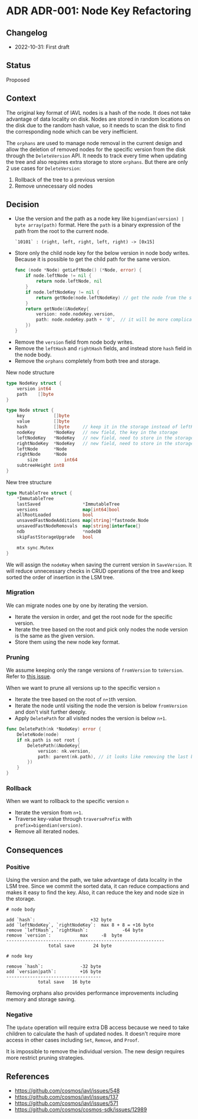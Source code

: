 # ADR ADR-001: Node Key Refactoring

## Changelog

- 2022-10-31: First draft

## Status

Proposed

## Context

The original key format of IAVL nodes is a hash of the node. It does not take advantage of data locality on disk. Nodes are stored in random locations on the disk due to the random hash value, so it needs to scan the disk to find the corresponding node which can be very inefficient.

The `orphans` are used to manage node removal in the current design and allow the deletion of removed nodes for the specific version from the disk through the `DeleteVersion` API. It needs to track every time when updating the tree and also requires extra storage to store `orphans`. But there are only 2 use cases for `DeleteVersion`:

1. Rollback of the tree to a previous version
2. Remove unnecessary old nodes

## Decision

- Use the version and the path as a node key like `bigendian(version) | byte array(path)` format. Here the `path` is a binary expression of the path from the root to the current node. 
	```
	`10101` : (right, left, right, left, right) -> [0x15]
	```
- Store only the child node key for the below version in node body writes. Because it is possible to get the child path for the same version.
	```go
	func (node *Node) getLeftNode() (*Node, error) {
		if node.leftNode != nil {
			return node.leftNode, nil
		}
		if node.leftNodeKey != nil {
			return getNode(node.leftNodeKey) // get the node from the storage
		}
		return getNode(&NodeKey{
			version: node.nodeKey.version,
			path: node.nodeKey.path + '0',  // it will be more complicated in the real implementation
		})
	}
	```
- Remove the `version` field from node body writes.
- Remove the `leftHash` and `rightHash` fields, and instead store `hash` field in the node body.
- Remove the `orphans` completely from both tree and storage.

New node structure

```go
type NodeKey struct {
    version int64
    path    []byte
}

type Node struct {
	key           []byte
	value         []byte
	hash          []byte     // keep it in the storage instead of leftHash and rightHash
	nodeKey       *NodeKey   // new field, the key in the storage
	leftNodeKey   *NodeKey   // new field, need to store in the storage
	rightNodeKey  *NodeKey   // new field, need to store in the storage
	leftNode      *Node
	rightNode     *Node
    	size          int64
	subtreeHeight int8
}
```

New tree structure

```go
type MutableTree struct {
	*ImmutableTree                                    
	lastSaved                *ImmutableTree
	versions                 map[int64]bool           
	allRootLoaded            bool                     
	unsavedFastNodeAdditions map[string]*fastnode.Node
	unsavedFastNodeRemovals  map[string]interface{}   
	ndb                      *nodeDB
	skipFastStorageUpgrade   bool 

	mtx sync.Mutex
}
```

We will assign the `nodeKey` when saving the current version in `SaveVersion`. It will reduce unnecessary checks in CRUD operations of the tree and keep sorted the order of insertion in the LSM tree.

### Migration

We can migrate nodes one by one by iterating the version.

- Iterate the version in order, and get the root node for the specific version.
- Iterate the tree based on the root and pick only nodes the node version is the same as the given version.
- Store them using the new node key format.

### Pruning

We assume keeping only the range versions of `fromVersion` to `toVersion`. Refer to [this issue](https://github.com/cosmos/cosmos-sdk/issues/12989).

When we want to prune all versions up to the specific version `n`

- Iterate the tree based on the root of `n+1`th version.
- Iterate the node until visiting the node the version is below `fromVersion` and don't visit further deeply.
- Apply `DeletePath` for all visited nodes the version is below `n+1`.

```go
func DeletePath(nk *NodeKey) error {
	DeleteNode(node)
	if nk.path is not root {
		DeletePath(&NodeKey{
			version: nk.version,
			path: parent(nk.path), // it looks like removing the last binary
		})
	}
}
```

### Rollback

When we want to rollback to the specific version `n`

- Iterate the version from `n+1`.
- Traverse key-value through `traversePrefix` with `prefix=bigendian(version)`.
- Remove all iterated nodes.

## Consequences

### Positive

Using the version and the path, we take advantage of data locality in the LSM tree. Since we commit the sorted data, it can reduce compactions and makes it easy to find the key. Also, it can reduce the key and node size in the storage.

```
# node body

add `hash`:					    +32 byte
add `leftNodeKey`, `rightNodeKey`:	max 8 + 8 = +16 byte
remove `leftHash`, `rightHash`:			    -64 byte
remove `version`: 			max	    -8	byte
------------------------------------------------------------
				total save	     24	byte

# node key

remove `hash`:				-32 byte
add `version|path`:			+16 byte
------------------------------------
			total save 	 16 byte
```

Removing orphans also provides performance improvements including memory and storage saving.

### Negative

The `Update` operation will require extra DB access because we need to take children to calculate the hash of updated nodes.
It doesn't require more access in other cases including `Set`, `Remove`, and `Proof`.

It is impossible to remove the individual version. The new design requires more restrict pruning strategies.

## References

- https://github.com/cosmos/iavl/issues/548
- https://github.com/cosmos/iavl/issues/137
- https://github.com/cosmos/iavl/issues/571
- https://github.com/cosmos/cosmos-sdk/issues/12989
